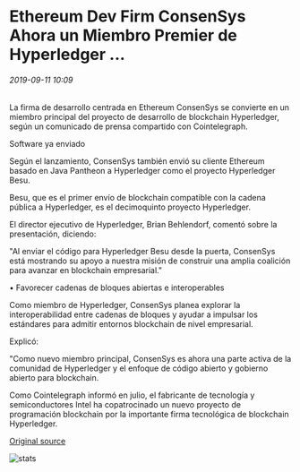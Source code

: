# Ethereum Dev Firm ConsenSys Ahora un Miembro Premier de Hyperledger ...

###### 2019-09-11 10:09

La firma de desarrollo centrada en Ethereum ConsenSys se convierte en un miembro principal del proyecto de desarrollo de blockchain Hyperledger, según un comunicado de prensa compartido con Cointelegraph.

Software ya enviado

Según el lanzamiento, ConsenSys también envió su cliente Ethereum basado en Java Pantheon a Hyperledger como el proyecto Hyperledger Besu.

Besu, que es el primer envío de blockchain compatible con la cadena pública a Hyperledger, es el decimoquinto proyecto Hyperledger.

El director ejecutivo de Hyperledger, Brian Behlendorf, comentó sobre la presentación, diciendo:

"Al enviar el código para Hyperledger Besu desde la puerta, ConsenSys está mostrando su apoyo a nuestra misión de construir una amplia coalición para avanzar en blockchain empresarial."

• Favorecer cadenas de bloques abiertas e interoperables

Como miembro de Hyperledger, ConsenSys planea explorar la interoperabilidad entre cadenas de bloques y ayudar a impulsar los estándares para admitir entornos blockchain de nivel empresarial.

Explicó:

"Como nuevo miembro principal, ConsenSys es ahora una parte activa de la comunidad de Hyperledger y el enfoque de código abierto y gobierno abierto para blockchain.

Como Cointelegraph informó en julio, el fabricante de tecnología y semiconductores Intel ha copatrocinado un nuevo proyecto de programación blockchain por la importante firma tecnológica de blockchain Hyperledger.

[Original source](https://cointelegraph.com/news/ethereum-dev-firm-consensys-now-a-premier-member-of-hyperledger)

![stats](https://c.statcounter.com/11760860/0/a89fa40b/1/ "stats")